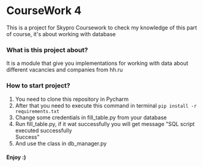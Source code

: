 
# CourseWork 4
This is a project for Skypro Coursework to check my knowledge of this part of course, it's about working with database

### What is this project about?
It is a module that give you implementations for working with data about different vacancies and companies from hh.ru

### How to start project?
1. You need to clone this repository in Pycharm
2. After that you need to execute this command in terminal ```pip install -r requirements.txt```
3. Change some credentials in fill_table.py from your database
4. Run fill_table.py, if it wat successfully you will get message "SQL script executed successfully   
Success"
5. And use the class in db_manager.py

#### Enjoy :)
